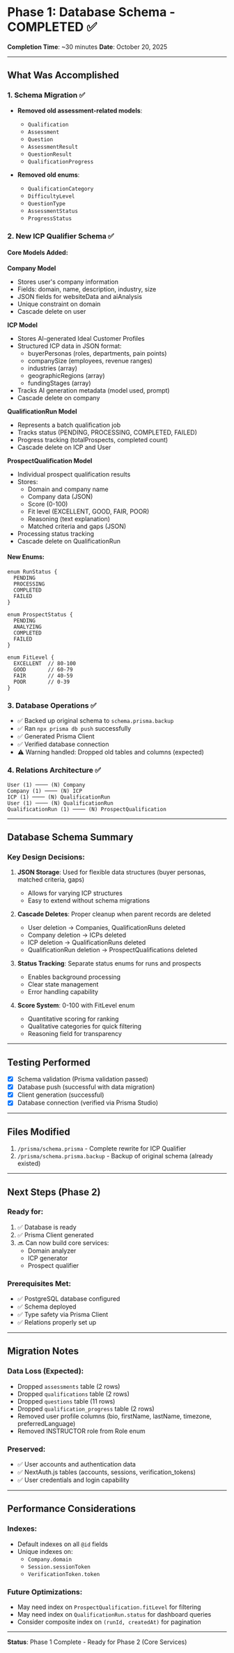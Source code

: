 # Phase 1: Database Schema - COMPLETED ✅

**Completion Time**: ~30 minutes
**Date**: October 20, 2025

---

## What Was Accomplished

### 1. Schema Migration ✅
- **Removed old assessment-related models**:
  - `Qualification`
  - `Assessment`
  - `Question`
  - `AssessmentResult`
  - `QuestionResult`
  - `QualificationProgress`
  
- **Removed old enums**:
  - `QualificationCategory`
  - `DifficultyLevel`
  - `QuestionType`
  - `AssessmentStatus`
  - `ProgressStatus`

### 2. New ICP Qualifier Schema ✅

#### Core Models Added:

**Company Model**
- Stores user's company information
- Fields: domain, name, description, industry, size
- JSON fields for websiteData and aiAnalysis
- Unique constraint on domain
- Cascade delete on user

**ICP Model**
- Stores AI-generated Ideal Customer Profiles
- Structured ICP data in JSON format:
  - buyerPersonas (roles, departments, pain points)
  - companySize (employees, revenue ranges)
  - industries (array)
  - geographicRegions (array)
  - fundingStages (array)
- Tracks AI generation metadata (model used, prompt)
- Cascade delete on company

**QualificationRun Model**
- Represents a batch qualification job
- Tracks status (PENDING, PROCESSING, COMPLETED, FAILED)
- Progress tracking (totalProspects, completed count)
- Cascade delete on ICP and User

**ProspectQualification Model**
- Individual prospect qualification results
- Stores:
  - Domain and company name
  - Company data (JSON)
  - Score (0-100)
  - Fit level (EXCELLENT, GOOD, FAIR, POOR)
  - Reasoning (text explanation)
  - Matched criteria and gaps (JSON)
- Processing status tracking
- Cascade delete on QualificationRun

#### New Enums:

```prisma
enum RunStatus {
  PENDING
  PROCESSING
  COMPLETED
  FAILED
}

enum ProspectStatus {
  PENDING
  ANALYZING
  COMPLETED
  FAILED
}

enum FitLevel {
  EXCELLENT  // 80-100
  GOOD       // 60-79
  FAIR       // 40-59
  POOR       // 0-39
}
```

### 3. Database Operations ✅

- ✅ Backed up original schema to `schema.prisma.backup`
- ✅ Ran `npx prisma db push` successfully
- ✅ Generated Prisma Client
- ✅ Verified database connection
- ⚠️ Warning handled: Dropped old tables and columns (expected)

### 4. Relations Architecture ✅

```
User (1) ──── (N) Company
Company (1) ──── (N) ICP
ICP (1) ──── (N) QualificationRun
User (1) ──── (N) QualificationRun
QualificationRun (1) ──── (N) ProspectQualification
```

---

## Database Schema Summary

### Key Design Decisions:

1. **JSON Storage**: Used for flexible data structures (buyer personas, matched criteria, gaps)
   - Allows for varying ICP structures
   - Easy to extend without schema migrations
   
2. **Cascade Deletes**: Proper cleanup when parent records are deleted
   - User deletion → Companies, QualificationRuns deleted
   - Company deletion → ICPs deleted
   - ICP deletion → QualificationRuns deleted
   - QualificationRun deletion → ProspectQualifications deleted

3. **Status Tracking**: Separate status enums for runs and prospects
   - Enables background processing
   - Clear state management
   - Error handling capability

4. **Score System**: 0-100 with FitLevel enum
   - Quantitative scoring for ranking
   - Qualitative categories for quick filtering
   - Reasoning field for transparency

---

## Testing Performed

- [x] Schema validation (Prisma validation passed)
- [x] Database push (successful with data migration)
- [x] Client generation (successful)
- [x] Database connection (verified via Prisma Studio)

---

## Files Modified

1. `/prisma/schema.prisma` - Complete rewrite for ICP Qualifier
2. `/prisma/schema.prisma.backup` - Backup of original schema (already existed)

---

## Next Steps (Phase 2)

### Ready for:
1. ✅ Database is ready
2. ✅ Prisma Client generated
3. 🔜 Can now build core services:
   - Domain analyzer
   - ICP generator
   - Prospect qualifier

### Prerequisites Met:
- ✅ PostgreSQL database configured
- ✅ Schema deployed
- ✅ Type safety via Prisma Client
- ✅ Relations properly set up

---

## Migration Notes

### Data Loss (Expected):
- Dropped `assessments` table (2 rows)
- Dropped `qualifications` table (2 rows) 
- Dropped `questions` table (11 rows)
- Dropped `qualification_progress` table (2 rows)
- Removed user profile columns (bio, firstName, lastName, timezone, preferredLanguage)
- Removed INSTRUCTOR role from Role enum

### Preserved:
- ✅ User accounts and authentication data
- ✅ NextAuth.js tables (accounts, sessions, verification_tokens)
- ✅ User credentials and login capability

---

## Performance Considerations

### Indexes:
- Default indexes on all `@id` fields
- Unique indexes on:
  - `Company.domain`
  - `Session.sessionToken`
  - `VerificationToken.token`

### Future Optimizations:
- May need index on `ProspectQualification.fitLevel` for filtering
- May need index on `QualificationRun.status` for dashboard queries
- Consider composite index on `(runId, createdAt)` for pagination

---

**Status**: Phase 1 Complete - Ready for Phase 2 (Core Services)
